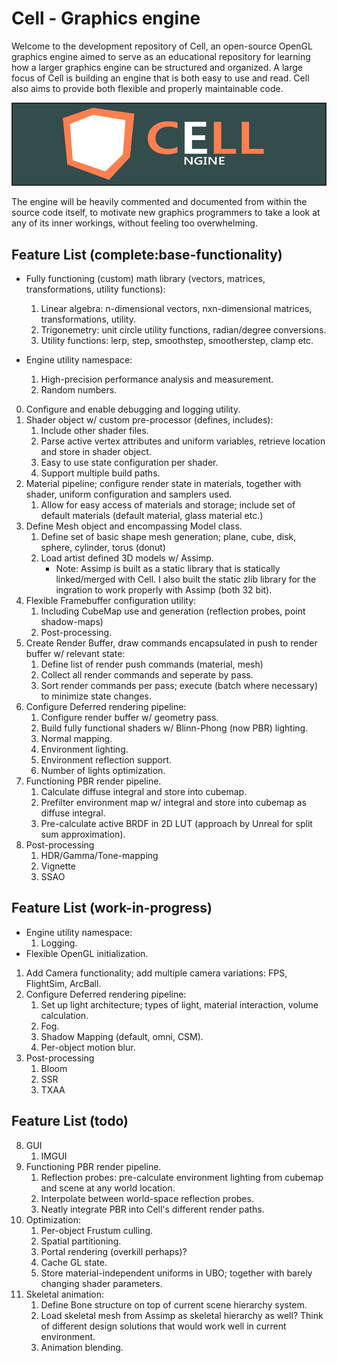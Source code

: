 Cell - Graphics engine
======
Welcome to the development repository of Cell, an open-source OpenGL graphics engine aimed to serve as an educational repository 
for learning how a larger graphics engine can be structured and organized. A large focus of Cell is building an engine that is both easy 
to use and read. Cell also aims to provide both flexible and properly maintainable code.

![Logo of Cell Graphics Engine](logo.png "Cell Graphics Engine Logo")

The engine will be heavily commented and documented from within the source code itself, to motivate new graphics programmers
to take a look at any of its inner workings, without feeling too overwhelming. 

Feature List (complete:base-functionality)
------
* Fully functioning (custom) math library (vectors, matrices, transformations, utility functions):
	1. Linear algebra: n-dimensional vectors, nxn-dimensional matrices, transformations, utility. 
	2. Trigonemetry: unit circle utility functions, radian/degree conversions.
	3. Utility functions: lerp, step, smoothstep, smootherstep, clamp etc.
    
* Engine utility namespace:
	1. High-precision performance analysis and measurement.
    2. Random numbers.

0. Configure and enable debugging and logging utility.
1. Shader object w/ custom pre-processor (defines, includes):
	1. Include other shader files.
	2. Parse active vertex attributes and uniform variables, retrieve location and store in shader object.
	3. Easy to use state configuration per shader.
    4. Support multiple build paths.
2. Material pipeline; configure render state in materials, together with shader, uniform configuration and samplers used.
	1. Allow for easy access of materials and storage; include set of default materials (default material, glass material etc.)
3. Define Mesh object and encompassing Model class.
	1. Define set of basic shape mesh generation; plane, cube, disk, sphere, cylinder, torus (donut)
    2. Load artist defined 3D models w/ Assimp.
        - Note: Assimp is built as a static library that is statically linked/merged with Cell. I also built the static zlib library for the ingration to work properly with Assimp (both 32 bit).
5. Flexible Framebuffer configuration utility:
	1. Including CubeMap use and generation (reflection probes, point shadow-maps)
	2. Post-processing.
6. Create Render Buffer, draw commands encapsulated in push to render buffer w/ relevant state:
	1. Define list of render push commands (material, mesh)
    2. Collect all render commands and seperate by pass.
    3. Sort render commands per pass; execute (batch where necessary) to minimize state changes.
7. Configure Deferred rendering pipeline:
    1. Configure render buffer w/ geometry pass.
    2. Build fully functional shaders w/ Blinn-Phong (now PBR) lighting.
    3. Normal mapping.
    4. Environment lighting.
	5. Environment reflection support.
    6. Number of lights optimization.
8. Functioning PBR render pipeline.
	1. Calculate diffuse integral and store into cubemap.
	2. Prefilter environment map w/ integral and store into cubemap as diffuse integral.
	3. Pre-calculate active BRDF in 2D LUT (approach by Unreal for split sum approximation).
9. Post-processing
    1. HDR/Gamma/Tone-mapping
    2. Vignette
    3. SSAO 
	
Feature List (work-in-progress)
------
* Engine utility namespace:
    1. Logging.
* Flexible OpenGL initialization.

1. Add Camera functionality; add multiple camera variations: FPS, FlightSim, ArcBall.
2. Configure Deferred rendering pipeline:
	1. Set up light architecture; types of light, material interaction, volume calculation.
	2. Fog.
	3. Shadow Mapping (default, omni, CSM).
	4. Per-object motion blur.
3. Post-processing
    1. Bloom
    2. SSR
    3. TXAA
		
Feature List (todo)
------

8. GUI
    1. IMGUI
9. Functioning PBR render pipeline.
	1. Reflection probes: pre-calculate environment lighting from cubemap and scene at any world location.
	2. Interpolate between world-space reflection probes.
    3. Neatly integrate PBR into Cell's different render paths.
10. Optimization:
	1. Per-object Frustum culling.
	2. Spatial partitioning.
	3. Portal rendering (overkill perhaps)?
    4. Cache GL state.
    5. Store material-independent uniforms in UBO; together with barely changing shader parameters.    
12. Skeletal animation:
	1. Define Bone structure on top of current scene hierarchy system.
	2. Load skeletal mesh from Assimp as skeletal hierarchy as well? Think of different design solutions that would work well in current environment.
	3. Animation blending.
